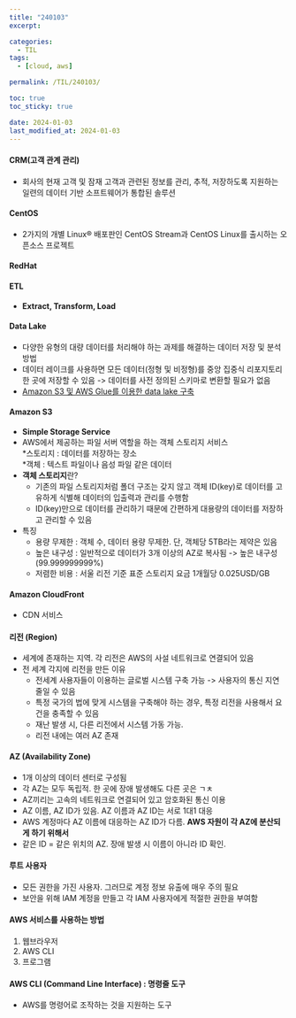 ```yaml
---
title: "240103"
excerpt: 

categories:
  - TIL
tags:
  - [cloud, aws]

permalink: /TIL/240103/

toc: true
toc_sticky: true

date: 2024-01-03
last_modified_at: 2024-01-03
---
```


#### CRM(고객 관계 관리)
- 회사의 현재 고객 및 잠재 고객과 관련된 정보를 관리, 추적, 저장하도록 지원하는 일련의 데이터 기반 소프트웨어가 통합된 솔루션

#### CentOS
- 2가지의 개별 Linux® 배포판인 CentOS Stream과 CentOS Linux를 출시하는 오픈소스 프로젝트

#### RedHat

#### ETL
- **Extract, Transform, Load**

#### Data Lake
- 다양한 유형의 대량 데이터를 처리해야 하는 과제를 해결하는 데이터 저장 및 분석 방법
- 데이터 레이크를 사용하면 모든 데이터(정형 및 비정형)를 중앙 집중식 리포지토리 한 곳에 저장할 수 있음 -> 데이터를 사전 정의된 스키마로 변환할 필요가 없음
- [Amazon S3 및 AWS Glue를 이용한 data lake 구축](https://aws.amazon.com/ko/blogs/korea/build-a-data-lake-foundation-with-aws-glue-and-amazon/)


#### Amazon S3
- **Simple Storage Service**
- AWS에서 제공하는 파일 서버 역할을 하는 객체 스토리지 서비스<br>
*스토리지 : 데이터를 저장하는 장소<br>
*객체 : 텍스트 파일이나 음성 파일 같은 데이터
- **객체 스토리지**란?
  - 기존의 파일 스토리지처럼 폴더 구조는 갖지 않고 객체 ID(key)로 데이터를 고유하게 식별해 데이터의 입출력과 관리를 수행함
  - ID(key)만으로 데이터를 관리하기 때문에 간편하게 대용량의 데이터를 저장하고 관리할 수 있음
- 특징
  - 용량 무제한 : 객체 수, 데이터 용량 무제한. 단, 객체당 5TB라는 제약은 있음
  - 높은 내구성 : 일반적으로 데이터가 3개 이상의 AZ로 복사됨 -> 높은 내구성(99.999999999%)
  - 저렴한 비용 : 서울 리전 기준 표준 스토리지 요금 1개월당 0.025USD/GB

#### Amazon CloudFront
- CDN 서비스

#### 리전 (Region)
- 세계에 존재하는 지역. 각 리전은 AWS의 사설 네트워크로 연결되어 있음
- 전 세계 각지에 리전을 만든 이유
  - 전세계 사용자들이 이용하는 글로벌 시스템 구축 가능 -> 사용자의 통신 지연 줄일 수 있음
  - 특정 국가의 법에 맞게 시스템을 구축해야 하는 경우, 특정 리전을 사용해서 요건을 충족할 수 있음
  - 재난 발생 시, 다른 리전에서 시스템 가동 가능.
  - 리전 내에는 여러 AZ 존재

#### AZ (Availability Zone)
- 1개 이상의 데이터 센터로 구성됨
- 각 AZ는 모두 독립적. 한 곳에 장애 발생해도 다른 곳은 ㄱㅊ
- AZ끼리는 고속의 네트워크로 연결되어 있고 암호화된 통신 이용
- AZ 이름, AZ ID가 있음. AZ 이름과 AZ ID는 서로 1대1 대응
- AWS 계정마다 AZ 이름에 대응하는 AZ ID가 다름. **AWS 자원이 각 AZ에 분산되게 하기 위해서**
- 같은 ID = 같은 위치의 AZ. 장애 발생 시 이름이 아니라 ID 확인.

#### 루트 사용자
- 모든 권한을 가진 사용자. 그러므로 계정 정보 유출에 매우 주의 필요
- 보안을 위해 IAM 계정을 만들고 각 IAM 사용자에게 적절한 권한을 부여함

#### AWS 서비스를 사용하는 방법
1. 웹브라우저
2. AWS CLI
3. 프로그램

#### AWS CLI (Command Line Interface)  : 명령줄 도구
- AWS를 명령어로 조작하는 것을 지원하는 도구


